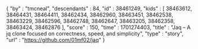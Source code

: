 {
  "by" : "tmcneal",
  "descendants" : 84,
  "id" : 38461249,
  "kids" : [ 38463612, 38464431, 38464411, 38462434, 38462960, 38463451, 38462538, 38463229, 38462596, 38462748, 38462647, 38463205, 38462358, 38463424, 38462876 ],
  "score" : 150,
  "time" : 1701274403,
  "title" : "Jaq – A jq clone focused on correctness, speed, and simplicity",
  "type" : "story",
  "url" : "https://github.com/01mf02/jaq"
}
